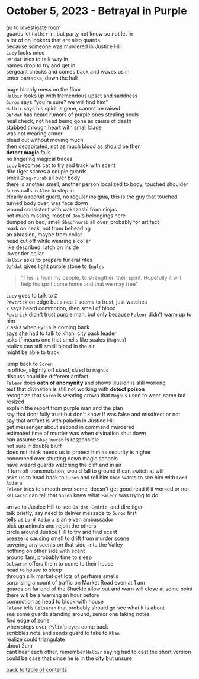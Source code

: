# October 5, 2023 - Betrayal in Purple

go to investigate room  
guards let `Halbir` in, but party not know so not let in  
a lot of on lookers that are also guards  
because someone was murdered in Justice Hill  
`Lucy` looks mice  
`Qa'dat` tries to talk way in  
names drop to try and get in  
sergeant checks and comes back and waves us in  
enter barracks, down the hall  

huge bloddy mess on the floor  
`Halbir` looks up with tremendous upset and saddness  
`Guros` says "you're sure? we will find him"  
`Halbir` says his spirit is gone, cannot be raised  
`Qa'dat` has heard rumors of purple ones stealing souls  
heal check, not head being gone as cause of death  
stabbed through heart with small blade  
was not wearing armor  
blead out without moving much  
then decapitated, not as much blood as should be then  
**detect magic** fails   
no lingering magical traces  
`Lucy` becomes cat to try and track with scent  
dire tiger scares a couple guards  
smell `Shag-nurab` all over body  
there is another smell, another person localized to body, touched shoulder  
`Guros` calls in `Alec` to step in  
clearly a recruit guard, no regular insignia, this is the guy that touched  
turned body over, was face down  
wound consistent with wakazashi from ninjas  
not much missing, most of `Jon`'s belongings here  
dumped on bed, smell `Shag'nurab` all over, probably for artifact  
mark on neck, not from beheading  
an abrasion, maybe from collar  
head cut off while wearing a collar  
like described, latch on inside  
lower tier collar  
`Halbir` asks to prepare funeral rites  
`Qa'dat` gives light purple stone to `Ingles`  
> "This is from my people, to strengthen their spirit. Hopefully it will help his sprit come home and that we may free"

`Lucy` goes to talk to `Z`  
`Pawtrick` on edge but since `Z` seems to trust, just watches  
`Z` says heard commotion, then smell of blood  
`Pawtrick` didn't trust purple man, but only because `Faleor` didn't warm up to him  
`Z` asks when `Pylia` is coming back  
says she had to talk to khan, city pack leader  
asks if means one that smells like scales (`Magnus`)  
realize can still smell blood in the air  
might be able to track  

jump back to `Soren`  
in office, slightly off sized, sized to `Magnus`  
discuss could be different artifact  
`Faleor` does **oath of anomynity** and shows illusion is still working  
test that divination is still not working with **detect poison**  
recognize that `Soren` is wearing crown that `Magnus` used to wear, same but resized  
explain the report from purple man and the plan  
say that dont fully trust but don't know if was false and misdirect or not  
say that artifact is with paladin in Justice Hill  
get messenger about second in command murdered  
estimated time of murder was when divination shut down  
can assume `Shag'nurab` is responsible  
not sure if double bluff  
does not think needs us to protect him as security is higher  
concerned over shutting down magic schools  
have wizard guards watching the cliff and in air  
if turn off transmutation, would fall to ground if can switch at will  
asks us to head back to `Guros` and tell him `Khan` wants to see him with `Lord Addara`  
`Faleor` tries to smooth over some, doesn't get good read if it worked or not  
`Belsaran` can tell that `Soren` knew what `Faleor` was trying to do  

arrive to Justice Hill to see `Qa'dat`, `Cedric`, and dire tiger  
talk briefly, say need to deliver message to `Guros` first  
tells us `Lord Addara` is an elven ambassador  
pick up animals and rejoin the others  
circle around Justice Hill to try and find scent  
breeze is causing smell to drift from murder scene  
covering any scents on that side, into the Valley  
nothing on other side with scent  
around 1am, probably time to sleep  
`Belsaran` offers them to come to their house  
head to house to sleep  
through silk market get lots of perfume smells  
surprising amount of traffic on Market Road even at 1 am  
guards on far end of the Shackle allow out and warn will close at some point  
there will be a warning an hour before  
commotion as head to block with house  
`Faleor` tells `Belsaran` that probably should go see what it is about  
see some guards standing around, senior one taking notes  
find edge of zone  
when steps over, `Pylia`'s eyes come back  
scribbles note and sends guard to take to `Khan`  
realize could triangulate  
about 2am  
cant hear each other, remember `Halbir` saying had to cast the short version  
could be case that since he is in the city but unsure  


[back to table of contents](/sessions/README.md)
